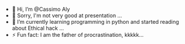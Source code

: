 - 👋 Hi, I’m @Cassimo Aly
- 👀 Sorry, I'm not very good at presentation ...
- 🌱 I’m currently learning programming in python and started reading about Ethical hack ...
- ⚡ Fun fact: I am the father of procrastination, kkkkk...

<!---
CassimoAly/CassimoAly is a ✨ special ✨ repository because its `README.md` (this file) appears on your GitHub profile.
You can click the Preview link to take a look at your changes.
--->
